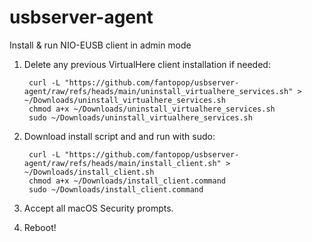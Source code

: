 # usbserver-agent
Install &amp; run NIO-EUSB client in admin mode

1. Delete any previous VirtualHere client installation if needed:

        curl -L "https://github.com/fantopop/usbserver-agent/raw/refs/heads/main/uninstall_virtualhere_services.sh" > ~/Downloads/uninstall_virtualhere_services.sh
        chmod a+x ~/Downloads/uninstall_virtualhere_services.sh
        sudo ~/Downloads/uninstall_virtualhere_services.sh

1. Download install script and and run with sudo:

        curl -L "https://github.com/fantopop/usbserver-agent/raw/refs/heads/main/install_client.sh" > ~/Downloads/install_client.sh
        chmod a+x ~/Downloads/install_client.command
        sudo ~/Downloads/install_client.command

4. Accept all macOS Security prompts.
5. Reboot!
